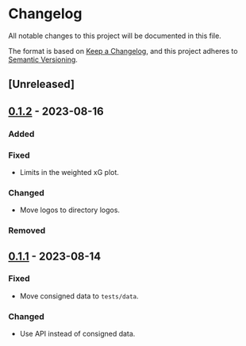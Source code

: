 # Changelog

All notable changes to this project will be documented in this file.

The format is based on [Keep a Changelog](https://keepachangelog.com/en/1.0.0/),
and this project adheres to [Semantic Versioning](https://semver.org/spec/v2.0.0.html).

## [Unreleased]

## [0.1.2] - 2023-08-16

### Added

### Fixed

- Limits in the weighted xG plot.

### Changed

- Move logos to directory logos.

### Removed

## [0.1.1] - 2023-08-14

### Fixed

- Move consigned data to `tests/data`.

### Changed

- Use API instead of consigned data.

[0.1.2]: https://github.com/niesfutbol/statified/compare/v0.1.1...v0.1.2
[0.1.1]: https://github.com/niesfutbol/statified/compare/v0.1.0...v0.1.1
